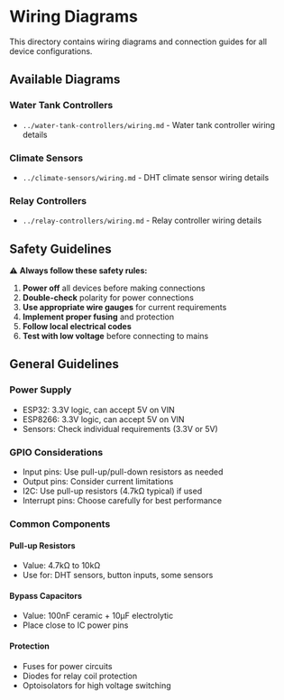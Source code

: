 # Wiring Diagrams

This directory contains wiring diagrams and connection guides for all device configurations.

## Available Diagrams

### Water Tank Controllers

- `../water-tank-controllers/wiring.md` - Water tank controller wiring details

### Climate Sensors

- `../climate-sensors/wiring.md` - DHT climate sensor wiring details

### Relay Controllers

- `../relay-controllers/wiring.md` - Relay controller wiring details

## Safety Guidelines

⚠️ **Always follow these safety rules:**

1. **Power off** all devices before making connections
2. **Double-check** polarity for power connections
3. **Use appropriate wire gauges** for current requirements
4. **Implement proper fusing** and protection
5. **Follow local electrical codes**
6. **Test with low voltage** before connecting to mains

## General Guidelines

### Power Supply

- ESP32: 3.3V logic, can accept 5V on VIN
- ESP8266: 3.3V logic, can accept 5V on VIN
- Sensors: Check individual requirements (3.3V or 5V)

### GPIO Considerations

- Input pins: Use pull-up/pull-down resistors as needed
- Output pins: Consider current limitations
- I2C: Use pull-up resistors (4.7kΩ typical) if used
- Interrupt pins: Choose carefully for best performance

### Common Components

#### Pull-up Resistors

- Value: 4.7kΩ to 10kΩ
- Use for: DHT sensors, button inputs, some sensors

#### Bypass Capacitors

- Value: 100nF ceramic + 10µF electrolytic
- Place close to IC power pins

#### Protection

- Fuses for power circuits
- Diodes for relay coil protection
- Optoisolators for high voltage switching
